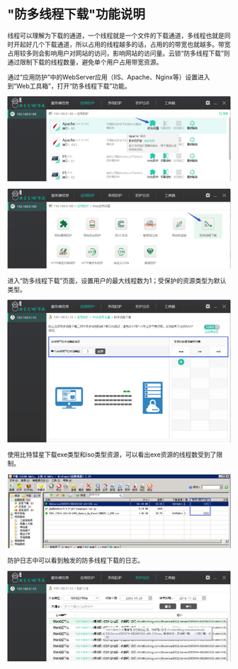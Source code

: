 # "防多线程下载"功能说明
线程可以理解为下载的通道，一个线程就是一个文件的下载通道，多线程也就是同时开起好几个下载通道，所以占用的线程越多的话，占用的的带宽也就越多。带宽占用较多则会影响用户对网站的访问，影响网站的访问量。云锁“防多线程下载”则通过限制下载的线程数量，避免单个用户占用带宽资源。

通过“应用防护”中的WebServer应用（IIS、Apache、Nginx等）设置进入到“Web工具箱”，打开“防多线程下载”功能。

![](/assets/f0701.png)

![](/assets/f1201.png)

进入“防多线程下载”页面，设置用户的最大线程数为1；受保护的资源类型为默认类型。

![](/assets/f1202.png)

使用比特彗星下载exe类型和iso类型资源，可以看出exe资源的线程数受到了限制。

![](/assets/f1203.png)

防护日志中可以看到触发的防多线程下载的日志。

![](/assets/f1204.png)